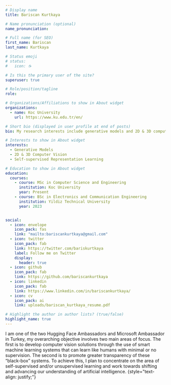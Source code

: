 ```yaml
---
# Display name
title: Bariscan Kurtkaya

# Name pronunciation (optional)
name_pronunciation: 

# Full name (for SEO)
first_name: Bariscan
last_name: Kurtkaya

# Status emoji
# status:
#   icon: ☕️

# Is this the primary user of the site?
superuser: true

# Role/position/tagline
role: 

# Organizations/Affiliations to show in About widget
organizations:
  - name: Koc University
    url: https://www.ku.edu.tr/en/

# Short bio (displayed in user profile at end of posts)
bio: My research interests include generative models and 2D & 3D computer vision.

# Interests to show in About widget
interests:
  - Generative Models
  - 2D & 3D Computer Vision
  - Self-supervised Representation Learning

# Education to show in About widget
education:
  courses:
    - course: MSc in Computer Science and Engineering
      institution: Koc University
      year: Present
    - course: BSc in Electronics and Communication Engineering
      institution: Yildiz Technical University
      year: 2023


social:
  - icon: envelope
    icon_pack: fas
    link: "mailto:bariscankurtkaya@gmail.com"
  - icon: twitter
    icon_pack: fab
    link: https://twitter.com/bariskurtkaya
    label: Follow me on Twitter
    display:
      header: true
  - icon: github
    icon_pack: fab
    link: https://github.com/bariscankurtkaya
  - icon: linkedin
    icon_pack: fab
    link: https://www.linkedin.com/in/bariscankurtkaya/
  - icon: cv
    icon_pack: ai
    link: uploads/bariscan_kurtkaya_resume.pdf

# Highlight the author in author lists? (true/false)
highlight_name: true
---
```


I am one of the two Hugging Face Ambassadors and Microsoft Ambassador in Turkey, my overarching objective involves two main areas of focus. The first is to develop computer vision solutions through the use of smart machine learning systems that can learn like humans with minimal or no supervision. The second is to promote greater transparency of these “black-box” systems. To achieve this, I plan to concentrate on the area of self-supervised and/or unsupervised learning and work towards shifting and advancing our understanding of artificial intelligence.
{style="text-align: justify;"}
